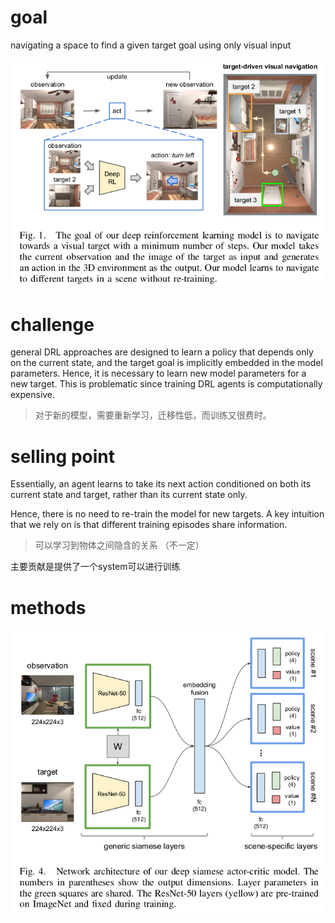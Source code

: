 # goal

navigating a space to find a given target goal using only visual input

<img src="46a6166b4ea73b61b92025aa58f850a3.png" alt="截图" style="zoom:80%;" />

# challenge

general DRL approaches are designed to learn a policy that depends only on the current state, and the target goal is implicitly embedded in the model parameters. Hence, it is necessary to learn new model parameters for a new target. This is problematic since training DRL agents is computationally expensive. 

> 对于新的模型，需要重新学习，迁移性低，而训练又很费时。

# selling point

Essentially, an agent learns to take its next action conditioned on both its current state and target, rather than its current state only.  

Hence, there is no need to re-train the model for new targets. A key intuition that we rely on is that different training episodes share information. 

> 可以学习到物体之间隐含的关系 （不一定）

主要贡献是提供了一个system可以进行训练

# methods

![截图](0cf2c5a7f2f549e8342eb44d7691d8d6.png)